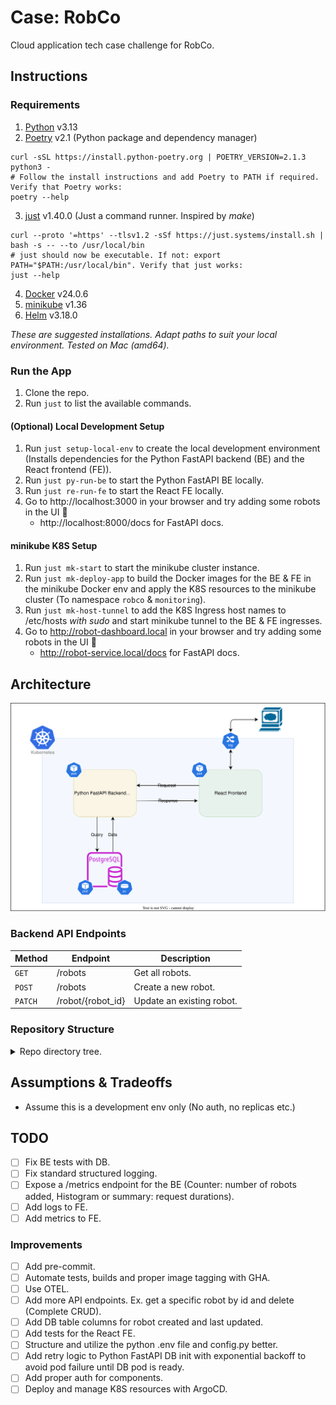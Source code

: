 # Case: RobCo
Cloud application tech case challenge for RobCo.

## Instructions

### Requirements
1. [Python](https://docs.python.org/3/using/unix.html#getting-and-installing-the-latest-version-of-python) v3.13
2. [Poetry](https://python-poetry.org/docs/#installation) v2.1 (Python package and dependency manager)
```
curl -sSL https://install.python-poetry.org | POETRY_VERSION=2.1.3 python3 -
# Follow the install instructions and add Poetry to PATH if required. Verify that Poetry works:
poetry --help
```
3. [just](https://github.com/casey/just?tab=readme-ov-file#installation) v1.40.0 (Just a command runner. Inspired by _make_)
```
curl --proto '=https' --tlsv1.2 -sSf https://just.systems/install.sh | bash -s -- --to /usr/local/bin
# just should now be executable. If not: export PATH="$PATH:/usr/local/bin". Verify that just works:
just --help
```
4. [Docker](https://docs.docker.com/desktop/) v24.0.6
5. [minikube](https://minikube.sigs.k8s.io/docs/start) v1.36
6. [Helm](https://helm.sh/docs/intro/quickstart/#install-helm) v3.18.0

_These are suggested installations. Adapt paths to suit your local environment. Tested on Mac (amd64)._

### Run the App
1. Clone the repo.
2. Run `just` to list the available commands.

#### (Optional) Local Development Setup
1. Run `just setup-local-env` to create the local development environment (Installs dependencies for the Python FastAPI backend (BE) and the React frontend (FE)).
2. Run `just py-run-be` to start the Python FastAPI BE locally.
3. Run `just re-run-fe` to start the React FE locally.
4. Go to http://localhost:3000 in your browser and try adding some robots in the UI 🤖
   - http://localhost:8000/docs for FastAPI docs.

#### minikube K8S Setup
1. Run `just mk-start` to start the minikube cluster instance.
2. Run `just mk-deploy-app` to build the Docker images for the BE & FE in the minikube Docker env and apply the K8S resources to the minikube cluster (To namespace `robco` & `monitoring`).
3. Run `just mk-host-tunnel` to add the K8S Ingress host names to /etc/hosts _with sudo_ and start minikube tunnel to the BE & FE ingresses.
4. Go to http://robot-dashboard.local in your browser and try adding some robots in the UI 🤖
   - http://robot-service.local/docs for FastAPI docs.

## Architecture
![Architecture Diagram](docs/architecture.drawio.svg)

### Backend API Endpoints
| Method  | Endpoint         | Description                 |
|---------|------------------|-----------------------------|
| `GET`   | /robots          | Get all robots.             |
| `POST`  | /robots          | Create a new robot.         |
| `PATCH` | /robot/{robot_id}| Update an existing robot.   |

### Repository Structure
<details>
  <summary>Repo directory tree.</summary>

```
.
├── justfile
├── README.md
├── docs/
│   └── architecture.drawio.svg
├── k8s/
│   ├── monitoring/
│   │   ├── values-grafana.yaml
│   │   ├── values-loki.yaml
│   │   ├── values-prometheus.yaml
│   │   └── values-promtail.yaml
│   └── robco/
│       ├── namespace.yaml
│       ├── postgres-db.yaml
│       ├── robot-dashboard.yaml
│       └── robot-service.yaml
├── python-be/
│   ├── Dockerfile
│   ├── poetry.lock
│   ├── pyproject.toml
│   └── app/
│       ├── __init__.py
│       ├── config.py
│       ├── database.py
│       ├── init_db.py
│       ├── main.py
│       ├── models/
│       │   └── robot.py
│       ├── routers/
│       │   ├── __init__.py
│       │   └── v1/
│       │       ├── __init__.py
│       │       ├── health.py
│       │       └── robots.py
│       ├── schemas/
│       │   └── robot.py
│       └── tests/
│           └── v1/
│               ├── test_main.py
│               └── test_robots.py
├── react-fe/
│   ├── Dockerfile
│   ├── nginx.conf
│   ├── package.json
│   ├── README.md
│   ├── public/
│   │   ├── index.html
│   │   └── manifest.json
│   └── src/
│       ├── api.js
│       ├── App.css
│       ├── App.js
│       ├── App.test.js
│       ├── index.css
│       ├── index.js
│       ├── reportWebVitals.js
│       └── setupTests.js
```
</details>

## Assumptions & Tradeoffs
- Assume this is a development env only (No auth, no replicas etc.)

## TODO
- [ ] Fix BE tests with DB.
- [ ] Fix standard structured logging.
- [ ] Expose a /metrics endpoint for the BE (Counter: number of robots added, Histogram or summary: request durations).
- [ ] Add logs to FE.
- [ ] Add metrics to FE.

### Improvements
- [ ] Add pre-commit.
- [ ] Automate tests, builds and proper image tagging with GHA.
- [ ] Use OTEL.
- [ ] Add more API endpoints. Ex. get a specific robot by id and delete (Complete CRUD).
- [ ] Add DB table columns for robot created and last updated.
- [ ] Add tests for the React FE.
- [ ] Structure and utilize the python .env file and config.py better.
- [ ] Add retry logic to Python FastAPI DB init with exponential backoff to avoid pod failure until DB pod is ready.
- [ ] Add proper auth for components.
- [ ] Deploy and manage K8S resources with ArgoCD.
